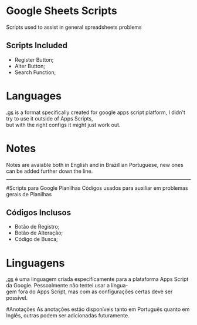 # Google Sheets Scripts
Scripts used to assist in general spreadsheets problems

## Scripts Included
  - Register Button;
  - Alter Button;
  - Search Function; 

# Languages
[.gs](https://developers.google.com/apps-script?hl) is a format specifically created for google apps script platform, I didn't try to use it outside of Apps Scripts,  
but with the right configs it might just work out.

# Notes
Notes are avaiable both in English and in Brazillian Portuguese, new ones can be added further down the line.

_________________________________________________________________________________________________________________

#Scripts para Google Planilhas
Códigos usados para auxiliar em problemas gerais de Planilhas

## Códigos Inclusos 
  - Botão de Registro;
  - Botão de Alteração;
  - Código de Busca;

# Linguagens
[.gs](https://developers.google.com/apps-script?hl) é uma linguagem criada especifícamente para a plataforma Apps Script da Google. Pessoalmente não tentei usar a lingua-  
gem fora do Apps Script, mas com as configurações certas deve ser possível.

#Anotações
As anotações estão disponíveis tanto em Português quanto em Inglês, outras podem ser adicionadas futuramente.
